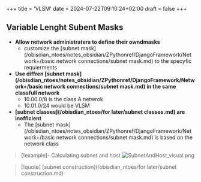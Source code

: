+++
title = 'VLSM'
date = 2024-07-22T09:10:24+02:00
draft = false
+++

## Variable Lenght Subent Masks 
- **Allow network administraters to define their owndmasks**
	- customize the [subnet mask](/obisdian_ntoes/notes_obsidian/ZPythonref/DjangoFramework/Network+/basic network connections/subnet mask.md) to the specyfic requierments 
- **Use diffren [subnet mask](/obisdian_ntoes/notes_obsidian/ZPythonref/DjangoFramework/Network+/basic network connections/subnet mask.md) in the same classfull network** 
	- 10.00.0/8 is the class A netwrok
	- 10.01.0/24 would be VLSM  
 - **[subnet classes](/obisdian_ntoes/for later/subnet classes.md) are inefficient**
	 - The [subnet mask](/obisdian_ntoes/notes_obsidian/ZPythonref/DjangoFramework/Network+/basic network connections/subnet mask.md) is based on the network class 
> [!example]- Calculating subnet and host 
> ![SubnetAndHost_visual.png](/SubnetAndHost_visual.png)


>[!quote] [subnet construction](/obisdian_ntoes/for later/subnet construction.md)